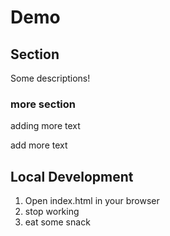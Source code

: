 # Demo

## Section

Some descriptions!

### more section

adding more text

add more text

## Local Development

1. Open index.html in your browser
2. stop working
3. eat some snack
